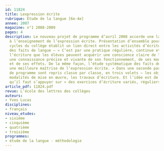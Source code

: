 ```yaml
---
id: 11824
title: Lexpression écrite
rubrique: Étude de la langue [6e-4e]
annee: 2007
magazine: n°1 2008-2009
pages: 4
description: Le nouveau projet de programme d’avril 2008 accorde une large place
  à l’enseignement de l’expression écrite. Présentation d’ensemble pour les différents
  cycles du collège établit un lien direct entre les activités d’écriture et l’observation
  des faits de langue – « C’est par une pratique régulière, continue et variée de
  l’écriture que les élèves peuvent acquérir une conscience claire de leur langue,
  une connaissance précise et vivante de son fonctionnement, de ses modes de production
  et de ses effets. De la même façon, l’étude systématique des faits de langue permet
  une meilleure maîtrise de l’expression écrite. » Dans une seconde partie, les éléments
  de programme sont repris classe par classe, en trois volets – les objectifs, les
  modalités de mise en œuvre, les travaux d’écriture. Et l’idée est de  nouveau émise
  qu’il faut s’appuyer sur « des exercices d’écriture variés, réguliers  et fréquents »…
article_pdf: 11824.pdf
revue: L’école des lettres des collèges
auteurs:
- Yves Lucas
disciplines:
- français
niveau_etudes:
- sixième
- cinquième
- quatrième
- troisième
programmes:
- étude de la langue - méthodologie
---
```

